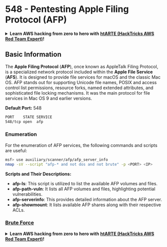 # 548 - Pentesting Apple Filing Protocol (AFP)

<details>

<summary><strong>Learn AWS hacking from zero to hero with</strong> <a href="https://training.hacktricks.xyz/courses/arte"><strong>htARTE (HackTricks AWS Red Team Expert)</strong></a><strong>!</strong></summary>

Other ways to support HackTricks:

* If you want to see your **company advertised in HackTricks** or **download HackTricks in PDF** Check the [**SUBSCRIPTION PLANS**](https://github.com/sponsors/carlospolop)!
* Get the [**official PEASS & HackTricks swag**](https://peass.creator-spring.com)
* Discover [**The PEASS Family**](https://opensea.io/collection/the-peass-family), our collection of exclusive [**NFTs**](https://opensea.io/collection/the-peass-family)
* **Join the** 💬 [**Discord group**](https://discord.gg/hRep4RUj7f) or the [**telegram group**](https://t.me/peass) or **follow** me on **Twitter** 🐦 [**@carlospolopm**](https://twitter.com/carlospolopm)**.**
* **Share your hacking tricks by submitting PRs to the** [**HackTricks**](https://github.com/carlospolop/hacktricks) and [**HackTricks Cloud**](https://github.com/carlospolop/hacktricks-cloud) github repos.

</details>


## Basic Information

The **Apple Filing Protocol** (**AFP**), once known as AppleTalk Filing Protocol, is a specialized network protocol included within the **Apple File Service** (**AFS**). It is designed to provide file services for macOS and the classic Mac OS. AFP stands out for supporting Unicode file names, POSIX and access control list permissions, resource forks, named extended attributes, and sophisticated file locking mechanisms. It was the main protocol for file services in Mac OS 9 and earlier versions.

**Default Port:** 548

```bash
PORT    STATE SERVICE
548/tcp open  afp
```

### **Enumeration**

For the enumeration of AFP services, the following commands and scripts are useful:

```bash
msf> use auxiliary/scanner/afp/afp_server_info
nmap -sV --script "afp-* and not dos and not brute" -p <PORT> <IP>
```

**Scripts and Their Descriptions:**

- **afp-ls**: This script is utilized to list the available AFP volumes and files.
- **afp-path-vuln**: It lists all AFP volumes and files, highlighting potential vulnerabilities.
- **afp-serverinfo**: This provides detailed information about the AFP server.
- **afp-showmount**: It lists available AFP shares along with their respective ACLs.

### [**Brute Force**](../generic-methodologies-and-resources/brute-force.md#afp)

<details>

<summary><strong>Learn AWS hacking from zero to hero with</strong> <a href="https://training.hacktricks.xyz/courses/arte"><strong>htARTE (HackTricks AWS Red Team Expert)</strong></a><strong>!</strong></summary>

Other ways to support HackTricks:

* If you want to see your **company advertised in HackTricks** or **download HackTricks in PDF** Check the [**SUBSCRIPTION PLANS**](https://github.com/sponsors/carlospolop)!
* Get the [**official PEASS & HackTricks swag**](https://peass.creator-spring.com)
* Discover [**The PEASS Family**](https://opensea.io/collection/the-peass-family), our collection of exclusive [**NFTs**](https://opensea.io/collection/the-peass-family)
* **Join the** 💬 [**Discord group**](https://discord.gg/hRep4RUj7f) or the [**telegram group**](https://t.me/peass) or **follow** me on **Twitter** 🐦 [**@carlospolopm**](https://twitter.com/carlospolopm)**.**
* **Share your hacking tricks by submitting PRs to the** [**HackTricks**](https://github.com/carlospolop/hacktricks) and [**HackTricks Cloud**](https://github.com/carlospolop/hacktricks-cloud) github repos.

</details>
